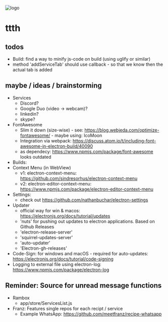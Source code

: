 ![logo](https://raw.githubusercontent.com/yafp/ttth/master/.github/logo/128x128.png)

# ttth
## todos
* Build: find a way to minify js-code on build (using uglify or similar)
* method 'addServiceTab' should use callback - so that we know then the actual tab is added


## maybe / ideas / brainstorming
* Services
  * Discord?
  * Google Duo (video -> webcam)?
  * linkedin?
  * skype?
* FontAwesome
  * Slim it down (size-wise) - see: https://blog.webjeda.com/optimize-fontawesome/ - maybe using: IcoMoon
  * Integration via webpack: https://discuss.atom.io/t/including-font-awesome-in-electron-build/40090
  * as dependecy: https://www.npmjs.com/package/font-awesome looks outdated
* Builds:
* Context Menu (in WebView)
  * v1: electron-context-menu: https://github.com/sindresorhus/electron-context-menu
  * v2: electron-editor-context-menu: https://www.npmjs.com/package/electron-editor-context-menu
* Settings:
  * check out https://github.com/nathanbuchar/electron-settings
* Updater
  * official way for win & macos: https://electronjs.org/docs/tutorial/updates
  * 'nuts' for pushing out updates to electron applications. Based on Github Releases
  * 'electron-release-server'
  * 'squirrel-updates-server'
  * 'auto-updater'
  * 'Electron-gh-releases'
* Code-Sign: for windows and macOS - required for auto-updates: https://electronjs.org/docs/tutorial/code-signing
* Logging to external file using electron-log: https://www.npmjs.com/package/electron-log

## Reminder: Source for unread message functions
* Rambox
  * app/store/ServicesList.js
* Franz: Features single repos for each recipt / service
  * Example WhatsApp: https://github.com/meetfranz/recipe-whatsapp
